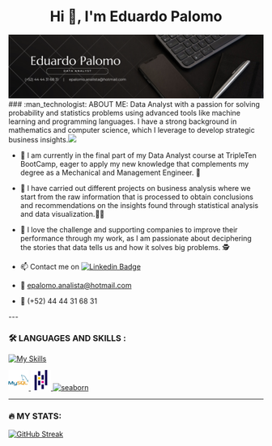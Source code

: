 <h1 align="center">Hi 👋, I'm Eduardo Palomo</h1>
                      
<div id="header" align="center">
  <img decoding="async" src="https://github.com/JEduardoPalomo/numpy/blob/main/Portada%20Data%20Analyst.png" width="800"/>
</div>

<div id="header" align="left">
### :man_technologist: ABOUT ME:
Data Analyst with a passion for solving probability and statistics problems using advanced tools like machine learning and programming languages. I have a strong background in mathematics and computer science, which I leverage to develop strategic business insights.<img decoding="async" src="https://media.giphy.com/media/WUlplcMpOCEmTGBtBW/giphy.gif" width="30">

* :telescope:  I am currently in the final part of my Data Analyst course at TripleTen BootCamp, eager to apply my new knowledge that complements my degree as a Mechanical and Management Engineer. :muscle:

* :seedling: I have carried out different projects on business analysis where we start from the raw information that is processed to obtain conclusions and recommendations on the insights found through statistical analysis and data visualization.:technologist:

* :heartbeat:  I love the challenge and supporting companies to improve their performance through my work, as I am passionate about deciphering the stories that data tells us and how it solves big problems. :detective:

* :mailbox: Contact me on [![Linkedin Badge](https://img.shields.io/badge/-Eduardo&nbsp;Palomo-blue?style=flat&logo=Linkedin&logoColor=white)](https://www.linkedin.com/in/jrgcg/) 

* :e-mail: epalomo.analista@hotmail.com

* :iphone: (+52) 44 44 31 68 31 
</div>
---

### :hammer_and_wrench: LANGUAGES AND SKILLS :
<div id="header" align="left">
  
   [![My Skills](https://skillicons.dev/icons?i=py,anaconda,postgres,github,windows)](https://skillicons.dev) <p align="left"> <a href="https://www.mysql.com/" target="_blank" rel="noreferrer"> <img src="https://raw.githubusercontent.com/devicons/devicon/master/icons/mysql/mysql-original-wordmark.svg" alt="mysql" width="40" height="40"/> </a> <a href="https://pandas.pydata.org/" target="_blank" rel="noreferrer"> <img src="https://raw.githubusercontent.com/devicons/devicon/2ae2a900d2f041da66e950e4d48052658d850630/icons/pandas/pandas-original.svg" alt="pandas" width="40" height="40"/> </a>  <a href="https://seaborn.pydata.org/" target="_blank" rel="noreferrer"> <img src="https://seaborn.pydata.org/_images/logo-mark-lightbg.svg" alt="seaborn" width="40" height="40"/> </a> </p>

</div>

---

### :fire: MY STATS:
[![GitHub Streak](http://github-readme-streak-stats.herokuapp.com?user=JEduardoPalomo&theme=dark&background=000000)](https://git.io/streak-stats)
